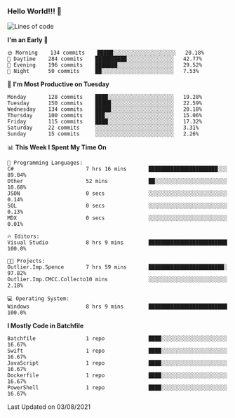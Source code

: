 ### Hello World!!! 👋

<!--
**kekotek/kekotek** is a ✨ _special_ ✨ repository because its `README.md` (this file) appears on your GitHub profile.

Here are some ideas to get you started:

- 🔭 I’m currently working on ...
- 🌱 I’m currently learning ...
- 👯 I’m looking to collaborate on ...
- 🤔 I’m looking for help with ...
- 💬 Ask me about ...
- 📫 How to reach me: ...
- 😄 Pronouns: ...
- ⚡ Fun fact: ...
-->

<!--START_SECTION:waka-->
![Lines of code](https://img.shields.io/badge/From%20Hello%20World%20I%27ve%20Written-18753%20lines%20of%20code-blue)

**I'm an Early 🐤** 

```text
🌞 Morning    134 commits    █████░░░░░░░░░░░░░░░░░░░░   20.18% 
🌆 Daytime    284 commits    ██████████░░░░░░░░░░░░░░░   42.77% 
🌃 Evening    196 commits    ███████░░░░░░░░░░░░░░░░░░   29.52% 
🌙 Night      50 commits     ██░░░░░░░░░░░░░░░░░░░░░░░   7.53%

```
📅 **I'm Most Productive on Tuesday** 

```text
Monday       128 commits    ████░░░░░░░░░░░░░░░░░░░░░   19.28% 
Tuesday      150 commits    █████░░░░░░░░░░░░░░░░░░░░   22.59% 
Wednesday    134 commits    █████░░░░░░░░░░░░░░░░░░░░   20.18% 
Thursday     100 commits    ███░░░░░░░░░░░░░░░░░░░░░░   15.06% 
Friday       115 commits    ████░░░░░░░░░░░░░░░░░░░░░   17.32% 
Saturday     22 commits     ░░░░░░░░░░░░░░░░░░░░░░░░░   3.31% 
Sunday       15 commits     ░░░░░░░░░░░░░░░░░░░░░░░░░   2.26%

```


📊 **This Week I Spent My Time On** 

```text
💬 Programming Languages: 
C#                       7 hrs 16 mins       ██████████████████████░░░   89.04% 
Other                    52 mins             ██░░░░░░░░░░░░░░░░░░░░░░░   10.68% 
JSON                     0 secs              ░░░░░░░░░░░░░░░░░░░░░░░░░   0.14% 
SQL                      0 secs              ░░░░░░░░░░░░░░░░░░░░░░░░░   0.13% 
MDX                      0 secs              ░░░░░░░░░░░░░░░░░░░░░░░░░   0.01%

🔥 Editors: 
Visual Studio            8 hrs 9 mins        █████████████████████████   100.0%

🐱‍💻 Projects: 
Outlier.Imp.Spence       7 hrs 59 mins       ████████████████████████░   97.82% 
Outlier.Imp.CMCC.Collecto10 mins             ░░░░░░░░░░░░░░░░░░░░░░░░░   2.18%

💻 Operating System: 
Windows                  8 hrs 9 mins        █████████████████████████   100.0%

```

**I Mostly Code in Batchfile** 

```text
Batchfile                1 repo              ████░░░░░░░░░░░░░░░░░░░░░   16.67% 
Swift                    1 repo              ████░░░░░░░░░░░░░░░░░░░░░   16.67% 
JavaScript               1 repo              ████░░░░░░░░░░░░░░░░░░░░░   16.67% 
Dockerfile               1 repo              ████░░░░░░░░░░░░░░░░░░░░░   16.67% 
PowerShell               1 repo              ████░░░░░░░░░░░░░░░░░░░░░   16.67%

```



 Last Updated on 03/08/2021
<!--END_SECTION:waka-->
